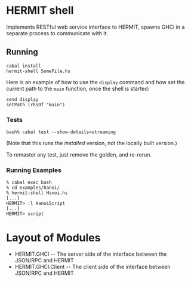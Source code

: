 # HERMIT shell

Implements RESTful web service interface to HERMIT,
spawns GHCi in a separate process to communicate with it.

## Running

    cabal install
    hermit-shell SomeFile.hs

Here is an example of how to use the `display` command and how set the current
path to the `main` function, once the shell is started:

    send display
    setPath (rhsOf "main")


### Tests


````
bash% cabal test --show-details=streaming
````

(Note that this runs the *installed* version, not the locally built version.)

To remaster any test, just remove the golden, and re-rerun.

### Running Examples

    % cabal exec bash
    % cd examples/hanoi/
    % hermit-shell Hanoi.hs 
    [...]
    HERMIT> :l HanoiScript
    [...]
    HERMIT> script
    
# Layout of Modules


 * HERMIT.GHCI -- The server side of the interface between the JSON/RPC and HERMIT
 * HERMIT.GHCI.Client -- The client side of the interface between JSON/RPC and HERMIT


    
